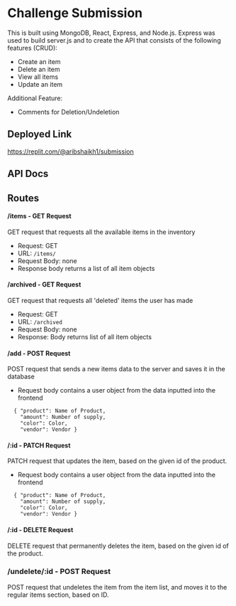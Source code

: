 # Challenge Submission
This is built using MongoDB, React, Express, and Node.js. Express was used to build server.js and to create the API that consists of the following features (CRUD):
- Create an item
- Delete an item
- View all items
- Update an item

Additional Feature:
- Comments for Deletion/Undeletion

## Deployed Link
https://replit.com/@aribshaikh1/submission

## API Docs

## Routes

#### /items - GET Request
GET request that requests all the available items in the inventory
- Request: GET
- URL: ``` /items/ ```
- Request Body: none
- Response body returns a list of all item objects

#### /archived - GET Request
GET request that requests all 'deleted' items the user has made
- Request: GET
- URL: ``` /archived ```
- Request Body: none
- Response: Body returns list of all item objects

#### /add - POST Request
POST request that sends a new items data to the server and saves it in the database
- Request body contains a user object from the data inputted into the frontend
```
  { "product": Name of Product, 
    "amount": Number of supply, 
    "color": Color, 
    "vendor": Vendor }
```

#### /:id - PATCH Request
PATCH request that updates the item, based on the given id of the product.
- Request body contains a user object from the data inputted into the frontend
```
  { "product": Name of Product, 
    "amount": Number of supply, 
    "color": Color, 
    "vendor": Vendor }
```

#### /:id - DELETE Request
DELETE request that permanently deletes the item, based on the given id of the product.


### /undelete/:id - POST Request
POST request that undeletes the item from the item list, and moves it to the regular items section, based on ID.


